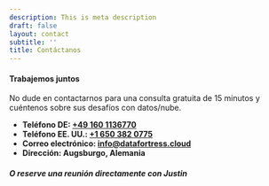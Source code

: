 ```yaml
---
description: This is meta description
draft: false
layout: contact
subtitle: ''
title: Contáctanos
---
```


#### Trabajemos juntos

No dude en contactarnos para una consulta gratuita de 15 minutos y cuéntenos sobre sus desafíos con datos/nube.

- **Teléfono DE: <a id="phone_de"  href="tel:+491601136770">+49 160 1136770</a>**
- **Teléfono EE. UU.: <a id="phone_us" href="tel:+16503820775">+1 650 382 0775</a>**
- **Correo electrónico: <a id="mail" href="mailto:info@datafortress.cloud">info@dat<!--...-->afortress.cloud</a>**
- **Dirección: Augsburgo, Alemania**

##### O reserve una reunión directamente con Justin
